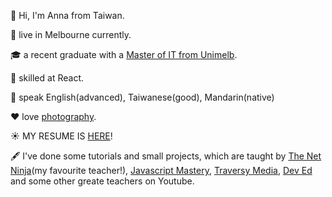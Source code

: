 👋 Hi, I'm Anna from Taiwan.

:round_pushpin: live in Melbourne currently.

🎓 a recent graduate with a [Master of IT from Unimelb](/Document.pdf). 

:ninja: skilled at React. 

👩 speak English(advanced), Taiwanese(good), Mandarin(native)

:heart: love [photography](https://lightroom.app.link/FtABlusKbsb). 

☀️ MY RESUME IS [HERE](/anna-resume-doc.pdf)!



🖋 I've done some tutorials and small projects, which are taught by [The Net Ninja](https://www.youtube.com/c/TheNetNinja)(my favourite teacher!), [Javascript Mastery](https://www.youtube.com/c/JavaScriptMastery), [Traversy Media](https://www.youtube.com/c/TraversyMedia), [Dev Ed](https://www.youtube.com/c/DevEd) and some other greate teachers on Youtube.



